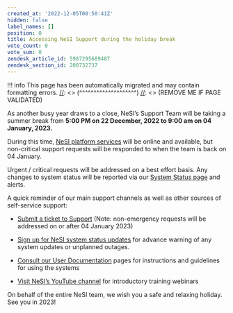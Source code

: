 ```yaml
---
created_at: '2022-12-05T00:50:41Z'
hidden: false
label_names: []
position: 0
title: Accessing NeSI Support during the holiday break
vote_count: 0
vote_sum: 0
zendesk_article_id: 5987295689487
zendesk_section_id: 200732737
---
```




[//]: <> (REMOVE ME IF PAGE VALIDATED)
[//]: <> (vvvvvvvvvvvvvvvvvvvv)
!!! info
    This page has been automatically migrated and may contain formatting errors.
[//]: <> (^^^^^^^^^^^^^^^^^^^^)
[//]: <> (REMOVE ME IF PAGE VALIDATED)

<p data-renderer-start-pos="592">As another busy year draws to a close, NeSI’s Support Team will be taking a summer break from <strong>5:00 PM on 22 December, 2022 to 9:00 am on 04 January, 2023.</strong></p>
<p data-renderer-start-pos="592">During this time, <a href="https://status.nesi.org.nz/" target="_blank" rel="noopener">NeSI platform services</a> will be online and available, but non-critical support requests will be responded to when the team is back on 04 January.</p>
<p data-renderer-start-pos="971">Urgent / critical requests will be addressed on a best effort basis. Any changes to system status will be reported via our<span> </span><a title="https://status.nesi.org.nz/" href="https://status.nesi.org.nz/" data-renderer-mark="true">System Status page</a><span> </span>and alerts.</p>
<p data-renderer-start-pos="1126">A quick reminder of our main support channels as well as other sources of self-service support:</p>
<ul data-indent-level="1">
<li>
<p data-renderer-start-pos="1225"><a title="https://support.nesi.org.nz/hc/en-gb/requests/new" href="https://support.nesi.org.nz/hc/en-gb/requests/new" data-renderer-mark="true">Submit a ticket to Support</a><span> </span>(Note: non-emergency requests will be addressed on or after 04 January 2023)</p>
</li>
<li>
<p data-renderer-start-pos="1332"><a title="https://support.nesi.org.nz/hc/en-gb/articles/360000751636" href="https://support.nesi.org.nz/hc/en-gb/articles/360000751636" data-renderer-mark="true">Sign up for NeSI system status updates</a> for advance warning of any system updates or unplanned outages. </p>
</li>
<li>
<p data-renderer-start-pos="1439"><a title="https://support.nesi.org.nz/hc/en-gb/categories/360000013836" href="https://support.nesi.org.nz/hc/en-gb/categories/360000013836" data-renderer-mark="true">Consult our User Documentation</a><span> </span>pages for instructions and guidelines for using the systems</p>
</li>
<li>
<p data-renderer-start-pos="1439"><a title="https://www.youtube.com/playlist?list=PLvbRzoDQPkuGMWazx5LPA6y8Ji6tyl0Sp" href="https://www.youtube.com/playlist?list=PLvbRzoDQPkuGMWazx5LPA6y8Ji6tyl0Sp" target="_blank" rel="noopener" data-renderer-mark="true">Visit NeSI’s YouTube channel</a><span> </span>for introductory training webinars</p>
</li>
</ul>
<p data-renderer-start-pos="1602">On behalf of the entire NeSI team, we wish you a safe and relaxing holiday. See you in 2023!</p>